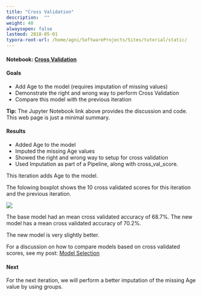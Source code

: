 ```yaml
---
title: "Cross Validation"
description:  ""
weight: 40
alwaysopen: false
lastmod: 2018-05-01
typora-root-url: /home/agni/SoftwareProjects/Sites/tutorial/static/
---
```

#### Notebook: <a href="http://nbviewer.jupyter.org/github/sdiehl28/tutorial-jupyter-notebooks/blob/master/projects/titanic/Titanic02.ipynb" target="_blank">Cross Validation</a>
#### Goals  
* Add Age to the model (requires imputation of missing values)
* Demonstrate the right and wrong way to perform Cross Validation
* Compare this model with the previous iteration

<div class="alert alert-success">
<strong>Tip:</strong> The Jupyter Notebook link above provides the discussion and code.  This web page is just a minimal summary.
</div>

#### Results  

* Added Age to the model
* Imputed the missing Age values
* Showed the right and wrong way to setup for cross validation
* Used Imputation as part of a Pipeline, along with cross_val_score.

This iteration adds Age to the model.

The folowing boxplot shows the 10 cross validated scores for this iteration and the previous iteration.

<img src='/images/2_vs_1.png'>

The base model had an mean cross validated accuracy of 68.7%.  The new model has a mean cross validated accuracy of 70.2%.

The new model is very slightly better.

For a discussion on how to compare models based on cross validated scores, see my post: [Model Selection](/posts/model_comparison/)

#### Next

For the next iteration, we will perform a better imputation of the missing Age value by using groups.